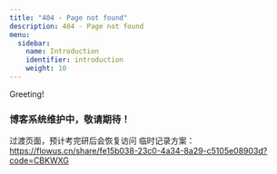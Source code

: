 ```yaml
---
title: "404 - Page not found"
description: 404 - Page not found
menu:
  sidebar:
    name: Introduction
    identifier: introduction
    weight: 10
---
```

Greeting! 
### 博客系统维护中，敬请期待！
过渡页面，预计考完研后会恢复访问
临时记录方案：https://flowus.cn/share/fe15b038-23c0-4a34-8a29-c5105e08903d?code=CBKWXG
